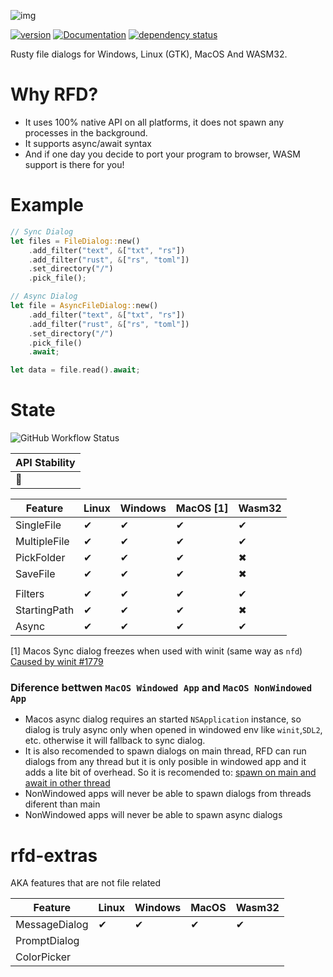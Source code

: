 ![img](https://i.imgur.com/YPAgTdf.png)

[![version](https://img.shields.io/crates/v/rfd.svg)](https://crates.io/crates/rfd)
[![Documentation](https://docs.rs/rfd/badge.svg)](https://docs.rs/rfd)
[![dependency status](https://deps.rs/crate/rfd/0.2.2/status.svg)](https://deps.rs/crate/rfd/0.2.2)

Rusty file dialogs for Windows, Linux (GTK), MacOS And WASM32.

# Why RFD?

- It uses 100% native API on all platforms, it does not spawn any processes in the background.
- It supports async/await syntax
- And if one day you decide to port your program to browser, WASM support is there for you!

# Example

```rust
// Sync Dialog
let files = FileDialog::new()
    .add_filter("text", &["txt", "rs"])
    .add_filter("rust", &["rs", "toml"])
    .set_directory("/")
    .pick_file();

// Async Dialog
let file = AsyncFileDialog::new()
    .add_filter("text", &["txt", "rs"])
    .add_filter("rust", &["rs", "toml"])
    .set_directory("/")
    .pick_file()
    .await;

let data = file.read().await;
```

# State

![GitHub Workflow Status](https://img.shields.io/github/workflow/status/PolyMeilex/rfd/Rust/master?style=flat-square)

| API Stability |
| ------------- |
| 🚧            |

| Feature      | Linux | Windows | MacOS [1] | Wasm32 |
| ------------ | ----- | ------- | --------- | ------ |
| SingleFile   | ✔     | ✔       | ✔         | ✔      |
| MultipleFile | ✔     | ✔       | ✔         | ✔      |
| PickFolder   | ✔     | ✔       | ✔         | ✖      |
| SaveFile     | ✔     | ✔       | ✔         | ✖      |
|              |       |         |           |        |
| Filters      | ✔     | ✔       | ✔         | ✔      |
| StartingPath | ✔     | ✔       | ✔         | ✖      |
| Async        | ✔     | ✔       | ✔         | ✔      |

[1] Macos Sync dialog freezes when used with winit (same way as `nfd`) [Caused by winit #1779](https://github.com/rust-windowing/winit/issues/1779)

### Diference bettwen `MacOS Windowed App` and `MacOS NonWindowed App`

- Macos async dialog requires an started `NSApplication` instance, so dialog is truly async only when opened in windowed env like `winit`,`SDL2`, etc. otherwise it will fallback to sync dialog.
- It is also recomended to spawn dialogs on main thread, RFD can run dialogs from any thread but it is only posible in windowed app and it adds a lite bit of overhead. So it is recomended to: [spawn on main and await in other thread](https://github.com/PolyMeilex/rfd/blob/master/examples/async.rs)
- NonWindowed apps will never be able to spawn dialogs from threads diferent than main
- NonWindowed apps will never be able to spawn async dialogs

# rfd-extras

AKA features that are not file related

| Feature       | Linux | Windows | MacOS | Wasm32 |
| ------------- | ----- | ------- | ----- | ------ |
| MessageDialog | ✔     | ✔       | ✔     | ✔      |
| PromptDialog  |       |         |       |        |
| ColorPicker   |       |         |       |        |
